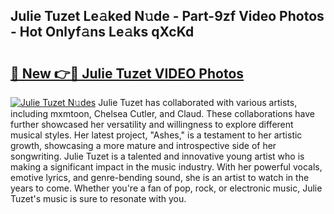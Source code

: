 ## Julie Tuzet Le𝚊ked N𝚞de - Part-9zf Video Photos - Hot Onlyf𝚊ns Le𝚊ks qXcKd

# <h2><a href="http://ac47623.deff.icu/?id=Julie+Tuzet">🔗 New 👉🔴 Julie Tuzet VIDEO Photos</a></h2>

[![Julie Tuzet N𝚞des](https://i.imgur.com/rIISA9y.gif)](http://ac47623.deff.icu/?id=Julie+Tuzet)
Julie Tuzet has collaborated with various artists, including mxmtoon, Chelsea Cutler, and Claud. These collaborations have further showcased her versatility and willingness to explore different musical styles. Her latest project, "Ashes," is a testament to her artistic growth, showcasing a more mature and introspective side of her songwriting. Julie Tuzet is a talented and innovative young artist who is making a significant impact in the music industry. With her powerful vocals, emotive lyrics, and genre-bending sound, she is an artist to watch in the years to come. Whether you're a fan of pop, rock, or electronic music, Julie Tuzet's music is sure to resonate with you.
